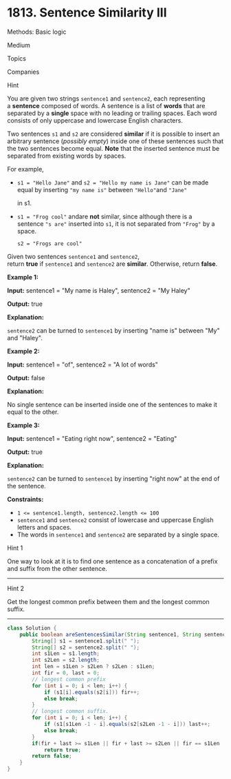 # 1813. Sentence Similarity III

Methods: Basic logic

Medium

Topics

Companies

Hint

You are given two strings `sentence1` and `sentence2`, each representing a **sentence** composed of words. A sentence is a list of **words** that are separated by a **single** space with no leading or trailing spaces. Each word consists of only uppercase and lowercase English characters.

Two sentences `s1` and `s2` are considered **similar** if it is possible to insert an arbitrary sentence (*possibly empty*) inside one of these sentences such that the two sentences become equal. **Note** that the inserted sentence must be separated from existing words by spaces.

For example,

- `s1 = "Hello Jane"` and `s2 = "Hello my name is Jane"` can be made equal by inserting `"my name is"` between `"Hello"`and `"Jane"`
    
    in s1.
    
- `s1 = "Frog cool"` andare **not** similar, since although there is a sentence `"s are"` inserted into `s1`, it is not separated from `"Frog"` by a space.
    
    `s2 = "Frogs are cool"`
    

Given two sentences `sentence1` and `sentence2`, return **true** if `sentence1` and `sentence2` are **similar**. Otherwise, return **false**.

**Example 1:**

**Input:** sentence1 = "My name is Haley", sentence2 = "My Haley"

**Output:** true

**Explanation:**

`sentence2` can be turned to `sentence1` by inserting "name is" between "My" and "Haley".

**Example 2:**

**Input:** sentence1 = "of", sentence2 = "A lot of words"

**Output:** false

**Explanation:**

No single sentence can be inserted inside one of the sentences to make it equal to the other.

**Example 3:**

**Input:** sentence1 = "Eating right now", sentence2 = "Eating"

**Output:** true

**Explanation:**

`sentence2` can be turned to `sentence1` by inserting "right now" at the end of the sentence.

**Constraints:**

- `1 <= sentence1.length, sentence2.length <= 100`
- `sentence1` and `sentence2` consist of lowercase and uppercase English letters and spaces.
- The words in `sentence1` and `sentence2` are separated by a single space.

Hint 1

One way to look at it is to find one sentence as a concatenation of a prefix and suffix from the other sentence.

---

Hint 2

Get the longest common prefix between them and the longest common suffix.

---

```java
class Solution {
    public boolean areSentencesSimilar(String sentence1, String sentence2) {
        String[] s1 = sentence1.split(" ");
        String[] s2 = sentence2.split(" ");
        int s1Len = s1.length;
        int s2Len = s2.length;
        int len = s1Len > s2Len ? s2Len : s1Len;
        int fir = 0, last = 0;
        // longest common prefix
        for (int i = 0; i < len; i++) {
            if (s1[i].equals(s2[i])) fir++;
            else break;
        }
        // longest common suffix.
        for (int i = 0; i < len; i++) {
            if (s1[s1Len -1 - i].equals(s2[s2Len -1 - i])) last++;
            else break;
        }
        if(fir + last >= s1Len || fir + last >= s2Len || fir == s1Len || fir == s2Len) // fir == s1Len 代表相同
            return true;
        return false;
    }
}
```